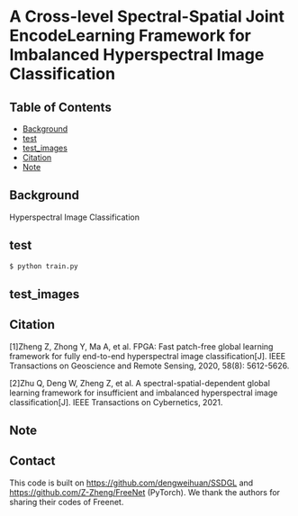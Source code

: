 # A Cross-level Spectral-Spatial Joint EncodeLearning Framework for Imbalanced Hyperspectral Image Classification
## Table of Contents

- [Background](#background)
- [test](#test)
- [test_images](#test_images)
- [Citation](#Citation)
- [Note](#Note)

## Background

Hyperspectral Image Classification

## test



```sh
$ python train.py
```

## test_images





## Citation

[1]Zheng Z, Zhong Y, Ma A, et al. FPGA: Fast patch-free global learning framework for fully end-to-end hyperspectral image classification[J]. 
IEEE Transactions on Geoscience and Remote Sensing, 2020, 58(8): 5612-5626.

[2]Zhu Q, Deng W, Zheng Z, et al. A spectral-spatial-dependent global learning framework for insufficient and imbalanced hyperspectral image classification[J]. 
IEEE Transactions on Cybernetics, 2021.


## Note


## Contact
 
This code is built on https://github.com/dengweihuan/SSDGL and https://github.com/Z-Zheng/FreeNet (PyTorch). We thank the authors for sharing their codes of Freenet.
